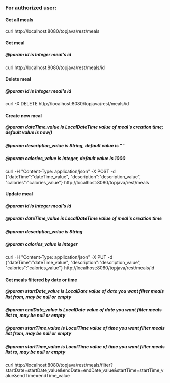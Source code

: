 ### For authorized user:

#### Get all meals
curl http://localhost:8080/topjava/rest/meals

#### Get meal
##### @param id is Integer meal's id
curl http://localhost:8080/topjava/rest/meals/id

#### Delete meal
##### @param id is Integer meal's id
curl -X DELETE http://localhost:8080/topjava/rest/meals/id

#### Create new meal
##### @param dateTime_value is LocalDateTime value of meal's creation time; default value is now()
##### @param description_value is String, default value is ""
##### @param calories_value is Integer, default value is 1000
curl -H "Content-Type: application/json" -X POST -d {"dateTime":"dateTime_value", "description":"description_value", "calories":"calories_value"} http://localhost:8080/topjava/rest/meals

#### Update meal
##### @param id is Integer meal's id
##### @param dateTime_value is LocalDateTime value of meal's creation time
##### @param description_value is String
##### @param calories_value is Integer
curl -H "Content-Type: application/json" -X PUT -d {"dateTime":"dateTime_value", "description":"description_value", "calories":"calories_value"} http://localhost:8080/topjava/rest/meals/id

#### Get meals filtered by date or time
##### @param startDate_value is LocalDate value of date you want filter meals list from, may be null or empty
##### @param endDate_value is LocalDate value of date you want filter meals list to, may be null or empty
##### @param startTime_value is LocalTime value of time you want filter meals list from, may be null or empty
##### @param startTime_value is LocalTime value of time you want filter meals list to, may be null or empty
curl http://localhost:8080/topjava/rest/meals/filter?startDate=startDate_value&endDate=endDate_value&startTime=startTime_value&endTime=endTime_value
